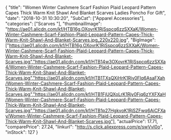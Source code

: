 {
	"title": "Women Winter Cashmere Scarf Fashion Plaid Leopard Pattern Capes Thick Warm Knit Shawl And Blanket Scarves Ladies Poncho For Gift",
	"date": "2018-10-31 10:30:20",
	"SubCat": ["Apparel Accessories"],
	"categories": ["Scarves "],
	"thumbnailImage": "https://ae01.alicdn.com/kf/HTB16g.OXovrK1RjSspcq6zzSXXaK/Women-Winter-Cashmere-Scarf-Fashion-Plaid-Leopard-Pattern-Capes-Thick-Warm-Knit-Shawl-And-Blanket-Scarves.jpg_220x220.jpg",
	"BigImage": ["https://ae01.alicdn.com/kf/HTB16g.OXovrK1RjSspcq6zzSXXaK/Women-Winter-Cashmere-Scarf-Fashion-Plaid-Leopard-Pattern-Capes-Thick-Warm-Knit-Shawl-And-Blanket-Scarves.jpg","https://ae01.alicdn.com/kf/HTB14w3OXovrK1RjSspcq6zzSXXa4/Women-Winter-Cashmere-Scarf-Fashion-Plaid-Leopard-Pattern-Capes-Thick-Warm-Knit-Shawl-And-Blanket-Scarves.jpg","https://ae01.alicdn.com/kf/HTB1TXsQXiHrK1Rjy0Flq6AsaFXah/Women-Winter-Cashmere-Scarf-Fashion-Plaid-Leopard-Pattern-Capes-Thick-Warm-Knit-Shawl-And-Blanket-Scarves.jpg","https://ae01.alicdn.com/kf/HTB1FjUQXoLrK1Rjy0Fjq6zYXFXaH/Women-Winter-Cashmere-Scarf-Fashion-Plaid-Leopard-Pattern-Capes-Thick-Warm-Knit-Shawl-And-Blanket-Scarves.jpg","https://ae01.alicdn.com/kf/HTB1p27HgkvoK1RjSZFwq6AiCFXay/Women-Winter-Cashmere-Scarf-Fashion-Plaid-Leopard-Pattern-Capes-Thick-Warm-Knit-Shawl-And-Blanket-Scarves.jpg"],
	"actualPrice": 17.71,
	"comparePrice": 27.24,
	"linkurl": "http://s.click.aliexpress.com/e/swVvI0o",
	"inStock": 127
}
